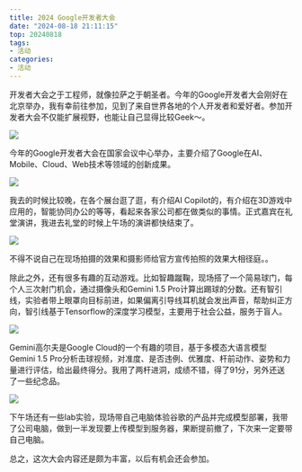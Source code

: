 ```yaml
---
title: 2024 Google开发者大会
date: "2024-08-18 21:11:15"
top: 20240818
tags:
- 活动
categories:
- 活动
---
```


开发者大会之于工程师，就像拉萨之于朝圣者。今年的Google开发者大会刚好在北京举办，我有幸前往参加，见到了来自世界各地的个人开发者和爱好者。参加开发者大会不仅能扩展视野，也能让自己显得比较Geek～。

<!-- more -->

![](https://cloud.lijinning.top/api/raw/?path=/图片/图床/countrymeeting.jpg)

今年的Google开发者大会在国家会议中心举办，主要介绍了Google在AI、Mobile、Cloud、Web技术等领域的创新成果。

![](https://cloud.lijinning.top/api/raw/?path=/图片/图床/google_web.jpg)

我去的时候比较晚，在各个展台逛了逛，有介绍AI Copilot的，有介绍在3D游戏中应用的，智能协同办公的等等，看起来各家公司都在做类似的事情。正式嘉宾在礼堂演讲，我进去礼堂的时候上午场的演讲都快结束了。

![](https://cloud.lijinning.top/api/raw/?path=/图片/图床/google_hall.jpg)

不得不说自己在现场拍摄的效果和摄影师给官方宣传拍照的效果大相径庭。。

除此之外，还有很多有趣的互动游戏。比如智趣蹴鞠，现场搭了一个简易球门，每个人三次射门机会，通过摄像头和Gemini 1.5 Pro计算出踢球的分数。还有智引线，实验者带上眼罩向目标前进，如果偏离引导线耳机就会发出声音，帮助纠正方向，智引线基于Tensorflow的深度学习模型，主要用于社会公益，服务于盲人。

![](https://cloud.lijinning.top/api/raw/?path=/图片/图床/google_zhiyinxian.jpg)

Gemini高尔夫是Google Cloud的一个有趣的项目，基于多模态大语言模型Gemini 1.5 Pro分析击球视频，对准度、是否违例、优雅度、杆前动作、姿势和力量进行评估，给出最终得分。我用了两杆进洞，成绩不错，得了91分，另外还送了一些纪念品​​。

![](https://cloud.lijinning.top/api/raw/?path=/图片/图床/google_gift.jpg)

下午场还有一些lab实验，现场带自己电脑体验谷歌的产品并完成模型部署，我带了公司电脑，做到一半发现要上传模型到服务器，果断提前撤了，下次来一定要带自己电脑。

总之，这次大会内容还是颇为丰富，以后有机会还会参加。
